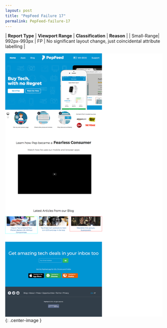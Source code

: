 ```yaml
---
layout: post
title: "PepFeed Failure 17"
permalink: PepFeed-failure-17
---
```

| **Report Type** | **Viewport Range** | **Classification** | **Reason** |
| Small-Range| 992px-993px | FP | No significant layout change, just coincidental attribute labelling | 

![Screenshot of the fault](../assets/images/PepFeed/fault17/smallrangeWidth992.png){: .center-image }